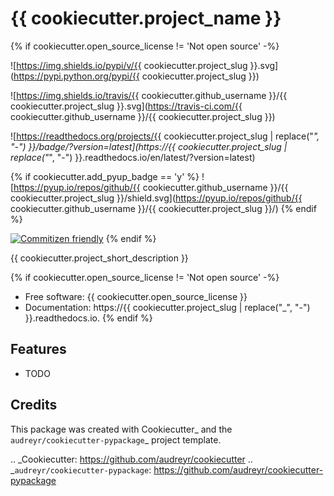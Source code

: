 # {{ cookiecutter.project_name }}

{% if cookiecutter.open_source_license != 'Not open source' -%}

![https://img.shields.io/pypi/v/{{ cookiecutter.project_slug }}.svg](https://pypi.python.org/pypi/{{ cookiecutter.project_slug }})

![https://img.shields.io/travis/{{ cookiecutter.github_username }}/{{ cookiecutter.project_slug }}.svg](https://travis-ci.com/{{ cookiecutter.github_username }}/{{ cookiecutter.project_slug }})

![https://readthedocs.org/projects/{{ cookiecutter.project_slug | replace("_", "-") }}/badge/?version=latest](https://{{ cookiecutter.project_slug | replace("_", "-") }}.readthedocs.io/en/latest/?version=latest)

{% if cookiecutter.add_pyup_badge == 'y' %}
![https://pyup.io/repos/github/{{ cookiecutter.github_username }}/{{ cookiecutter.project_slug }}/shield.svg](https://pyup.io/repos/github/{{ cookiecutter.github_username }}/{{ cookiecutter.project_slug }}/)
{% endif %}

[![Commitizen friendly](https://img.shields.io/badge/commitizen-friendly-brightgreen.svg)](http://commitizen.github.io/cz-cli/)
{% endif %}

{{ cookiecutter.project_short_description }}

{% if cookiecutter.open_source_license != 'Not open source' -%}
- Free software: {{ cookiecutter.open_source_license }}
- Documentation: https://{{ cookiecutter.project_slug | replace("_", "-") }}.readthedocs.io.
{% endif %}

## Features

- TODO

## Credits

This package was created with Cookiecutter_ and the `audreyr/cookiecutter-pypackage`_ project template.

.. _Cookiecutter: https://github.com/audreyr/cookiecutter
.. _`audreyr/cookiecutter-pypackage`: https://github.com/audreyr/cookiecutter-pypackage
